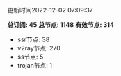 更新时间2022-12-02 07:09:37

**总订阅: 45**
**总节点: 1148**
**有效节点: 314**
- ssr节点: 38
- v2ray节点: 270
- ss节点: 5
- trojan节点: 1
